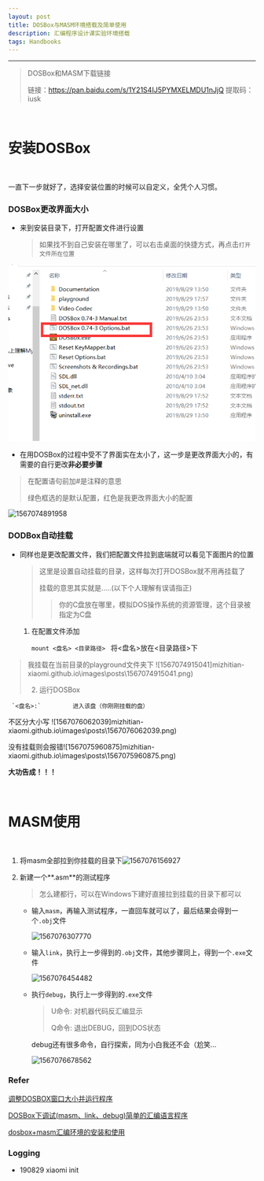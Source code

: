 ```yaml
---
layout: post
title: DOSBox与MASM环境搭载及简单使用
description: 汇编程序设计课实验环境搭载
tags: Handbooks
---
```


---

> DOSBox和MASM下载链接
>
> 链接：https://pan.baidu.com/s/1Y21S4IJ5PYMXELMDU1nJjQ 
> 提取码：iusk 

<br>

# 安装DOSBox

<br>

一直下一步就好了，选择安装位置的时候可以自定义，全凭个人习惯。
<br>

### DOSBox更改界面大小

* 来到安装目录下，打开配置文件进行设置

  >  如果找不到自己安装在哪里了，可以右击桌面的快捷方式，再点击`打开文件所在位置`      

![1567074804362](https://raw.githubusercontent.com/mizhitian-xiaomi/mizhitian-xiaomi.github.io/master/images/posts/1567074804362.png)

* 在用DOSBox的过程中受不了界面实在太小了，这一步是更改界面大小的，有需要的自行更改**非必要步骤**
	
 > 在配置语句前加#是注释的意思
 >
 > 绿色框选的是默认配置，红色是我更改界面大小的配置

 ![1567074891958](mizhitian-xiaomi.github.io\images\posts\1567074891958.png)

### DODBox自动挂载

* 同样也是更改配置文件，我们把配置文件拉到底端就可以看见下面图片的位置

  > 这里是设置自动挂载的目录，这样每次打开DOSBox就不用再挂载了
  >
  > 挂载的意思其实就是.....(以下个人理解有误请指正)
  >
  > >  你的C盘放在哪里，模拟DOS操作系统的资源管理，这个目录被指定为C盘

  1. 在配置文件添加

     `mount <盘名> <目录路径> `         将<盘名>放在<目录路径>下
> 我挂载在当前目录的playground文件夹下
> ![1567074915041]mizhitian-xiaomi.github.io\images\posts\1567074915041.png)
>
>   2. 运行DOSBox

     `<盘名>:`         进入该盘（你刚刚挂载的盘）

不区分大小写
![1567076062039]mizhitian-xiaomi.github.io\images\posts\1567076062039.png)


没有挂载则会报错![1567075960875]mizhitian-xiaomi.github.io\images\posts\1567075960875.png)

**大功告成！！！**

<br>

# MASM使用

<br>

1. 将masm全部拉到你挂载的目录下![1567076156927](mizhitian-xiaomi.github.io\images\posts\1567076156927.png)

2. 新建一个**.asm**的测试程序

   > 怎么建都行，可以在Windows下建好直接拉到挂载的目录下都可以

   * 输入`masm`，再输入测试程序，一直回车就可以了，最后结果会得到一个`.obj`文件

     ![1567076307770](mizhitian-xiaomi.github.io\images\posts\1567076307770.png)

	* 输入`link`，执行上一步得到的`.obj`文件，其他步骤同上，得到一个`.exe`文件
	
	  ![1567076454482](mizhitian-xiaomi.github.io\images\posts\1567076454482.png)
	
	* 执行`debug`，执行上一步得到的`.exe`文件
	
	  > U命令: 对机器代码反汇编显示
	  >
	  > Q命令: 退出DEBUG，回到DOS状态
	
	  debug还有很多命令，自行探索，同为小白我还不会（尬笑...
	
	  ![1567076678562](mizhitian-xiaomi.github.io\images\posts\1567076678562.png)



### Refer

[调整DOSBOX窗口大小并运行程序](https://blog.csdn.net/m0_37822685/article/details/80241598)

[DOSBox下调试(masm、link、debug)简单的汇编语言程序](https://bingyishow.top/Technical-article/54.html)

[dosbox+masm汇编环境的安装和使用](https://blog.csdn.net/YuzuruHanyu/article/details/80287419)

### Logging

- 190829  xiaomi  init